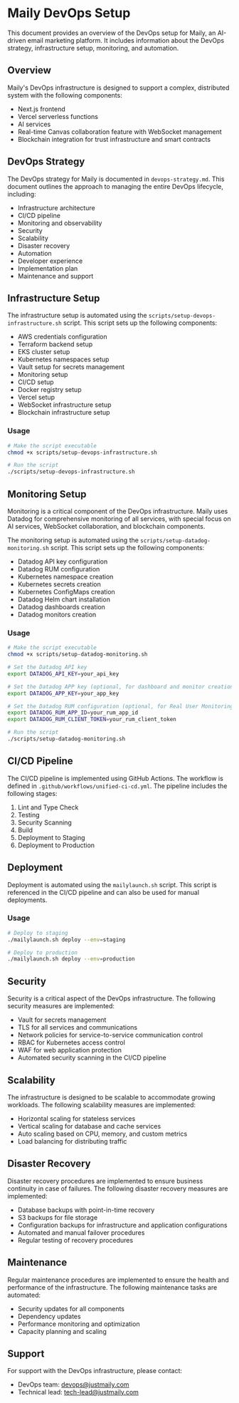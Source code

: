 # Maily DevOps Setup

This document provides an overview of the DevOps setup for Maily, an AI-driven email marketing platform. It includes information about the DevOps strategy, infrastructure setup, monitoring, and automation.

## Overview

Maily's DevOps infrastructure is designed to support a complex, distributed system with the following components:

- Next.js frontend
- Vercel serverless functions
- AI services
- Real-time Canvas collaboration feature with WebSocket management
- Blockchain integration for trust infrastructure and smart contracts

## DevOps Strategy

The DevOps strategy for Maily is documented in `devops-strategy.md`. This document outlines the approach to managing the entire DevOps lifecycle, including:

- Infrastructure architecture
- CI/CD pipeline
- Monitoring and observability
- Security
- Scalability
- Disaster recovery
- Automation
- Developer experience
- Implementation plan
- Maintenance and support

## Infrastructure Setup

The infrastructure setup is automated using the `scripts/setup-devops-infrastructure.sh` script. This script sets up the following components:

- AWS credentials configuration
- Terraform backend setup
- EKS cluster setup
- Kubernetes namespaces setup
- Vault setup for secrets management
- Monitoring setup
- CI/CD setup
- Docker registry setup
- Vercel setup
- WebSocket infrastructure setup
- Blockchain infrastructure setup

### Usage

```bash
# Make the script executable
chmod +x scripts/setup-devops-infrastructure.sh

# Run the script
./scripts/setup-devops-infrastructure.sh
```

## Monitoring Setup

Monitoring is a critical component of the DevOps infrastructure. Maily uses Datadog for comprehensive monitoring of all services, with special focus on AI services, WebSocket collaboration, and blockchain components.

The monitoring setup is automated using the `scripts/setup-datadog-monitoring.sh` script. This script sets up the following components:

- Datadog API key configuration
- Datadog RUM configuration
- Kubernetes namespace creation
- Kubernetes secrets creation
- Kubernetes ConfigMaps creation
- Datadog Helm chart installation
- Datadog dashboards creation
- Datadog monitors creation

### Usage

```bash
# Make the script executable
chmod +x scripts/setup-datadog-monitoring.sh

# Set the Datadog API key
export DATADOG_API_KEY=your_api_key

# Set the Datadog APP key (optional, for dashboard and monitor creation)
export DATADOG_APP_KEY=your_app_key

# Set the Datadog RUM configuration (optional, for Real User Monitoring)
export DATADOG_RUM_APP_ID=your_rum_app_id
export DATADOG_RUM_CLIENT_TOKEN=your_rum_client_token

# Run the script
./scripts/setup-datadog-monitoring.sh
```

## CI/CD Pipeline

The CI/CD pipeline is implemented using GitHub Actions. The workflow is defined in `.github/workflows/unified-ci-cd.yml`. The pipeline includes the following stages:

1. Lint and Type Check
2. Testing
3. Security Scanning
4. Build
5. Deployment to Staging
6. Deployment to Production

## Deployment

Deployment is automated using the `mailylaunch.sh` script. This script is referenced in the CI/CD pipeline and can also be used for manual deployments.

### Usage

```bash
# Deploy to staging
./mailylaunch.sh deploy --env=staging

# Deploy to production
./mailylaunch.sh deploy --env=production
```

## Security

Security is a critical aspect of the DevOps infrastructure. The following security measures are implemented:

- Vault for secrets management
- TLS for all services and communications
- Network policies for service-to-service communication control
- RBAC for Kubernetes access control
- WAF for web application protection
- Automated security scanning in the CI/CD pipeline

## Scalability

The infrastructure is designed to be scalable to accommodate growing workloads. The following scalability measures are implemented:

- Horizontal scaling for stateless services
- Vertical scaling for database and cache services
- Auto scaling based on CPU, memory, and custom metrics
- Load balancing for distributing traffic

## Disaster Recovery

Disaster recovery procedures are implemented to ensure business continuity in case of failures. The following disaster recovery measures are implemented:

- Database backups with point-in-time recovery
- S3 backups for file storage
- Configuration backups for infrastructure and application configurations
- Automated and manual failover procedures
- Regular testing of recovery procedures

## Maintenance

Regular maintenance procedures are implemented to ensure the health and performance of the infrastructure. The following maintenance tasks are automated:

- Security updates for all components
- Dependency updates
- Performance monitoring and optimization
- Capacity planning and scaling

## Support

For support with the DevOps infrastructure, please contact:

- DevOps team: devops@justmaily.com
- Technical lead: tech-lead@justmaily.com
